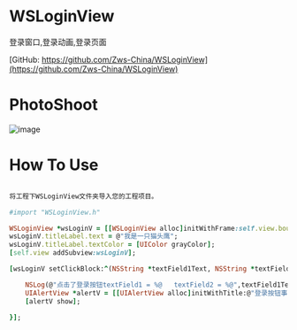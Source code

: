 # WSLoginView
登录窗口,登录动画,登录页面

[GitHub: https://github.com/Zws-China/WSLoginView](https://github.com/Zws-China/WSLoginView)  

# PhotoShoot
![image](https://github.com/Zws-China/.../blob/master/WSLoginView.gif)

# How To Use

```ruby

将工程下WSLoginView文件夹导入您的工程项目。

#import "WSLoginView.h"

WSLoginView *wsLoginV = [[WSLoginView alloc]initWithFrame:self.view.bounds];
wsLoginV.titleLabel.text = @"我是一只猫头鹰";
wsLoginV.titleLabel.textColor = [UIColor grayColor];
[self.view addSubview:wsLoginV];

[wsLoginV setClickBlock:^(NSString *textField1Text, NSString *textField2Text) {

    NSLog(@"点击了登录按钮textField1 = %@   textField2 = %@",textField1Text,textField2Text);
    UIAlertView *alertV = [[UIAlertView alloc]initWithTitle:@"登录按钮事件" message:[NSString stringWithFormat:@"账号：%@\n密码：%@",textField1Text,textField2Text] delegate:nil cancelButtonTitle:@"确定" otherButtonTitles:nil, nil];
    [alertV show];

}];


```